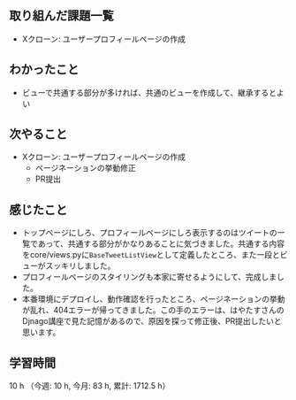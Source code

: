 ## 取り組んだ課題一覧
- Xクローン: ユーザープロフィールページの作成

## わかったこと
- ビューで共通する部分が多ければ、共通のビューを作成して、継承するとよい
    
## 次やること
- Xクローン: ユーザープロフィールページの作成 
    - ページネーションの挙動修正
    - PR提出

## 感じたこと
- トップページにしろ、プロフィールページにしろ表示するのはツイートの一覧であって、共通する部分がかなりあることに気づきました。共通する内容をcore/views.pyに`BaseTweetListView`として定義したところ、また一段とビューがスッキリしました。
- プロフィールページのスタイリングも本家に寄せるようにして、完成しました。
- 本番環境にデプロイし、動作確認を行ったところ、ページネーションの挙動が乱れ、404エラーが帰ってきました。この手のエラーは、はやたすさんのDjnago講座で見た記憶があるので、原因を探って修正後、PR提出したいと思います。
    
## 学習時間
10 h （今週: 10 h, 今月: 83 h, 累計: 1712.5 h）